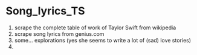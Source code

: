 # Song_lyrics_TS

1. scrape the complete table of work of Taylor Swift from wikipedia
2. scrape song lyrics from genius.com
3. some... explorations (yes she seems to write a lot of (sad) love stories)
4. 

